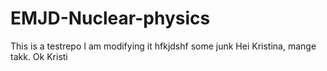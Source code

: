 # EMJD-Nuclear-physics
This is a testrepo
I am modifying it 
hfkjdshf
some junk
Hei Kristina, mange takk.
Ok Kristi 
